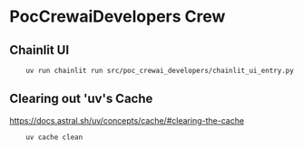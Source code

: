 # PocCrewaiDevelopers Crew

## Chainlit UI
```bash
    uv run chainlit run src/poc_crewai_developers/chainlit_ui_entry.py --port 8000
```


## Clearing out 'uv's Cache
https://docs.astral.sh/uv/concepts/cache/#clearing-the-cache
```bash
    uv cache clean
```